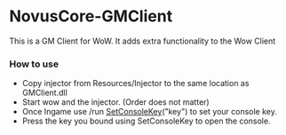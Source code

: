 # NovusCore-GMClient
This is a GM Client for WoW. It adds extra functionality to the Wow Client 

### How to use
- Copy injector from Resources/Injector to the same location as GMClient.dll
- Start wow and the injector. (Order does not matter)
- Once Ingame use /run [SetConsoleKey](https://wowwiki.fandom.com/wiki/API_SetConsoleKey)("key") to set your console key.
- Press the key you bound using SetConsoleKey to open the console.